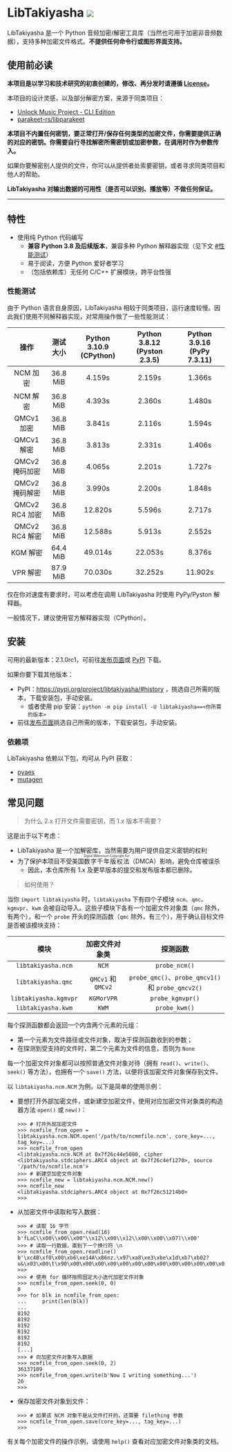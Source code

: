 # LibTakiyasha ![](https://img.shields.io/badge/Python-3.8%2B-blue)

LibTakiyasha 是一个 Python 音频加密/解密工具库（当然也可用于加密非音频数据），支持多种加密文件格式。**不提供任何命令行或图形界面支持。**

## 使用前必读

**本项目是以学习和技术研究的初衷创建的，修改、再分发时请遵循 [License](LICENSE)。**

本项目的设计灵感，以及部分解密方案，来源于同类项目：

-   [Unlock Music Project - CLI Edition](https://git.unlock-music.dev/um/cli)
-   [parakeet-rs/libparakeet](https://github.com/parakeet-rs/libparakeet)

**本项目不内置任何密钥，要正常打开/保存任何类型的加密文件，你需要提供正确的对应的密钥。你需要自行寻找解密所需密钥或加密参数，在调用时作为参数传入。**

如果你要解密别人提供的文件，你可以从提供者处索要密钥，或者寻求同类项目和他人的帮助。

**LibTakiyasha 对输出数据的可用性（是否可以识别、播放等）不做任何保证。**

---

## 特性

-   使用纯 Python 代码编写
    -   **兼容 Python 3.8 及后续版本**，兼容多种 Python 解释器实现（见下文 [#性能测试](#性能测试)）
    -   易于阅读，方便 Python 爱好者学习
    -   （包括依赖库）无任何 C/C++ 扩展模块，跨平台性强

### 性能测试

由于 Python 语言自身原因，LibTakiyasha 相较于同类项目，运行速度较慢。因此我们使用不同解释器实现，对常用操作做了一些性能测试：

|      操作      | 测试大小 | Python 3.10.9 (CPython) | Python 3.8.12 (Pyston 2.3.5) | Python 3.9.16 (PyPy 7.3.11) |
| :------------: | :------: | :---------------------: | :--------------------------: | :-------------------------: |
|    NCM 加密    | 36.8 MiB |         4.159s          |            2.159s            |           1.366s            |
|    NCM 解密    | 36.8 MiB |         4.393s          |            2.360s            |           1.480s            |
|   QMCv1 加密   | 36.8 MiB |         3.841s          |            2.116s            |           1.594s            |
|   QMCv1 解密   | 36.8 MiB |         3.813s          |            2.331s            |           1.406s            |
| QMCv2 掩码加密 | 36.8 MiB |         4.065s          |            2.201s            |           1.727s            |
| QMCv2 掩码解密 | 36.8 MiB |         3.990s          |            2.200s            |           1.848s            |
| QMCv2 RC4 加密 | 36.8 MiB |         12.820s         |            5.596s            |           2.717s            |
| QMCv2 RC4 解密 | 36.8 MiB |         12.588s         |            5.913s            |           2.552s            |
|    KGM 解密    | 64.4 MiB |         49.014s         |           22.053s            |           8.376s            |
|    VPR 解密    | 87.9 MiB |         70.030s         |           32.252s            |           11.902s           |

仅在你对速度有要求时，可以考虑在调用 LibTakiyasha 时使用 PyPy/Pyston 解释器。

一般情况下，建议使用官方解释器实现（CPython）。

## 安装

可用的最新版本：2.1.0rc1，可前往[发布页面](https://github.com/nukemiko/libtakiyasha/releases/tag/2.1.0rc1)或 [PyPI](https://pypi.org/project/libtakiyasha/2.1.0rc1/) 下载。

如果你要下载其他版本：

-   PyPI：https://pypi.org/project/libtakiyasha/#history ，挑选自己所需的版本，下载安装包，手动安装。
    -   或者使用 pip 安装：`python -m pip install -U libtakiyasha==<你所需的版本>`
-   前往[发布页面](https://github.com/nukemiko/libtakiyasha/releases)挑选自己所需的版本，下载安装包，手动安装。

### 依赖项

LibTakiyasha 依赖以下包，均可从 PyPI 获取：

-   [pyaes](https://pypi.org/project/pyaes/)
-   [mutagen](https://pypi.org/project/mutagen/)

## 常见问题

> 为什么 2.x 打开文件需要密钥，而 1.x 版本不需要？

这是出于以下考虑：

-   LibTakiyasha 是一个加解密库，当然需要为用户提供自定义密钥的权利
-   为了保护本项目不受美国<ruby>数字千年版权法<rt>Digital Millennium Copyright Act</rt></ruby>（DMCA）影响，避免仓库被误杀
    -   因此，本仓库所有 1.x 及更早版本的提交和发布版本都已删除。

> 如何使用？

当你 `import libtakiyasha` 时，`libtakiyasha` 下有四个子模块 `ncm`、`qmc`、`kgmvpr`、`kwm` 会被自动导入。这些子模块下各有一个加密文件对象类（`qmc` 除外，有两个），和一个 `probe` 开头的探测函数（`qmc` 除外，有三个），用于确认目标文件是否被该模块支持：

|         模块          |   加密文件对象类   |                     探测函数                      |
| :-------------------: | :----------------: | :-----------------------------------------------: |
|  `libtakiyasha.ncm`   |       `NCM`        |                   `probe_ncm()`                   |
|  `libtakiyasha.qmc`   | `QMCv1` 和 `QMCv2` | `probe_qmc()`、`probe_qmcv1()` 和 `probe_qmcv2()` |
| `libtakiyasha.kgmvpr` |     `KGMorVPR`     |                 `probe_kgmvpr()`                  |
|  `libtakiyasha.kwm`   |       `KWM`        |                   `probe_kwm()`                   |

每个探测函数都会返回一个内含两个元素的元组：

-   第一个元素为文件路径或文件对象，取决于探测函数收到的参数；
-   在探测到受支持的文件时，第二个元素为文件的信息，否则为 `None`

每一个加密文件对象都可以按照普通文件对象对待（拥有 `read()`、`write()`、`seek()` 等方法），也拥有一个 `save()` 方法，以便将该加密文件对象保存到文件。

以 `libtakiyasha.ncm.NCM` 为例，以下是简单的使用示例：

-   要想打开外部加密文件，或新建空加密文件，使用对应加密文件对象类的构造器方法 `open()` 或 `new()`：

    ```pycon
    >>> # 打开外部加密文件
    >>> ncmfile_from_open = libtakiyasha.ncm.NCM.open('/path/to/ncmmfile.ncm', core_key=..., tag_key=...)
    >>> ncmfile_from_open
    <libtakiyasha.ncm.NCM at 0x7f26c44e5080, cipher <libtakiyasha.stdciphers.ARC4 object at 0x7f26c4ef1270>, source '/path/to/ncmfile.ncm'>
    >>> # 新建空加密文件对象
    >>> ncmfile_new = libtakiyasha.ncm.NCM.new()
    >>> ncmfile_new
    <libtakiyasha.stdciphers.ARC4 object at 0x7f26c51214b0>
    >>>
    ```

-   从加密文件中读取和写入数据：

    ```pycon
    >>> # 读取 16 字节
    >>> ncmfile_from_open.read(16)
    b'fLaC\\x00\\x00\\x00"\\x12\\x00\\x12\\x00\\x00\\x07)\\x00'
    >>> # 读取一行数据，直到下一个换行符 \n
    >>> ncmfile_from_open.readline()
    b'\xc4B\xf0\x00\xb6\xe14A\x86nz.\x97\xa8\xe3\xbe\x1d\xb7\xb02?u&\x03\x00\t\x90\x00\x00\x00\x00\x00\x00\x00\x00\x00\x00\x00\x00\x00\x00\x00\x00\x12\x00\x00\x00\x00\x00\x00\x01V\x00\x00\x00\x00\x00\x00\x01\xd6`\x12\x00\x00\x00\x00\x00\x00\x02\xac\x00\x00\x00\x00\x00\x00\x04\x92B\x12\x00\x00\x00\x00\x00\x00\x04\x02\x00\x00\x00\x00\x00\x00\x07\x0f\xb2\x12\x00\x00\x00\x00\x00\x00\x05X\x00\x00\x00\x00\x00\x00\t\xd4\x8c\x12\x00\x00\x00\x00\x00\x00\x06\xae\x00\x00\x00\x00\x00\x00\x0c\xa3\xb6\x12\x00\x00\x00\x00\x00\x00\x08\x04\x00\x00\x00\x00\x00\x00\x0f|\x90\x12\x00\x00\x00\x00\x00\x00\tZ\x00\x00\x00\x00\x00\x00\x12^T\x12\x00\x00\x00\x00\x00\x00\n'
    >>>
    >>> # 使用 for 循环按照固定大小迭代加密文件对象
    >>> ncmfile_from_open.seek(0, 0)
    0
    >>> for blk in ncmfile_from_open:
    ...     print(len(blk))
    ...
    8192
    8192
    8192
    8192
    8192
    8192
    [...]
    >>> # 向加密文件对象写入数据
    >>> ncmfile_from_open.seek(0, 2)
    36137109
    >>> ncmfile_from_open.write(b'Now I writing something...')
    26
    >>>
    ```

-   保存加密文件对象到文件：

    ```pycon
    >>> # 如果该 NCM 对象不是从文件打开的，还需要 filething 参数
    >>> ncmfile_from_open.save(core_key=..., tag_key=...)
    >>>
    ```

有关每个加密文件的操作示例，请使用 `help()` 查看对应加密文件对象类的文档。
